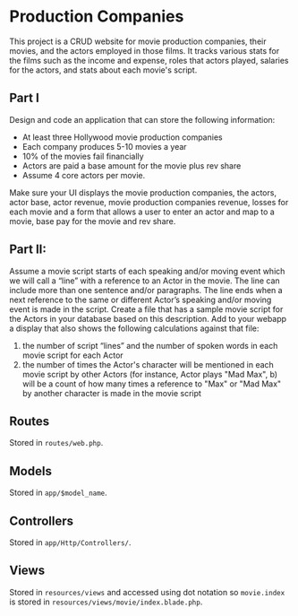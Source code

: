 # Production Companies

This project is a CRUD website for movie production companies, their movies, and
the actors employed in those films.  It tracks various stats for the films such
as the income and expense, roles that actors played, salaries for the actors,
and stats about each movie's script.

## Part I
Design and code an application that can store the following information:

- At least three Hollywood movie production companies
- Each company produces 5-10 movies a year
- 10% of the movies fail financially
- Actors are paid a base amount for the movie plus rev share 
- Assume 4 core actors per movie. 

Make sure your UI displays the movie production companies, the actors, actor
base, actor revenue, movie production companies revenue, losses for each movie
and a form that allows a user to enter an actor and map to a movie, base pay for
the movie and rev share.

## Part II:
Assume a movie script starts of each speaking and/or moving event which we will
call a “line” with a reference to an Actor in the movie. The line can include
more than one sentence and/or paragraphs. The line ends when a next reference to
the same or different Actor’s speaking and/or moving event is made in the
script.  Create a file that has a sample movie script for the Actors in your
database based on this description.  Add to your webapp a display that also
shows the following calculations against that file:

1. the number of script “lines” and the number of spoken words in each movie
   script for each Actor
2. the number of times the Actor's character will be mentioned in each movie
   script by other Actors (for instance, Actor plays "Mad Max", b) will be a
   count of how many times a reference to "Max" or "Mad Max" by another
   character is made in the movie script

## Routes
Stored in `routes/web.php`.

## Models
Stored in `app/$model_name`.

## Controllers
Stored in `app/Http/Controllers/`.

## Views
Stored in `resources/views` and accessed using dot notation so `movie.index` is
stored in `resources/views/movie/index.blade.php`.
